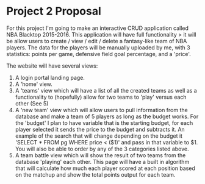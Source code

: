 # Project 2 Proposal

For this project I'm going to make an interactive CRUD application called NBA Blacktop 2015-2016. This application will have full functionality > it will be allow users to create / view / edit / delete a fantasy-like team of NBA players. The data for the players will be manually uploaded by me, with 3 statistics: points per game, defensive field goal percentage, and a 'price'.

The website will have several views:
1. A login portal landing page.
2. A 'home' view.
3. A 'teams' view which will have a list of all the created teams as well as a functionality to (hopefully) allow for two teams to 'play' versus each other (See 5)
4. A 'new team' view which will allow users to pull information from the database and make a team of 5 players as long as the budget works. For the 'budget' I plan to have variable that is the starting budget, for each player selected it sends the price to the budget and subtracts it. An example of the search that will change depending on the budget it 'SELECT * FROM pg WHERE price < ($1)' and pass in that variable to $1. You will also be able to order by any of the 3 categories listed above.
5. A team battle view which will show the result of two teams from the database 'playing' each other. This page will have a built in algorithm that will calculate how much each player scored at each position based on the matchup and show the total points output for each team.
